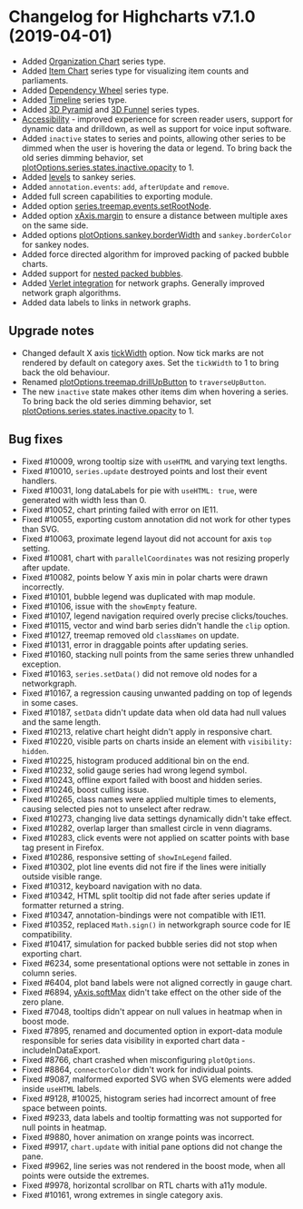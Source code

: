 # Changelog for Highcharts v7.1.0 (2019-04-01)

- Added [Organization Chart](https://www.highcharts.com/docs/chart-and-series-types/organization-chart) series type.
- Added [Item Chart](https://www.highcharts.com/docs/chart-and-series-types/item-chart) series type for visualizing item counts and parliaments.
- Added [Dependency Wheel](https://www.highcharts.com/docs/chart-and-series-types/dependency-wheel) series type.
- Added [Timeline](https://www.highcharts.com/docs/chart-and-series-types/timeline-series) series type.
- Added [3D Pyramid](https://www.highcharts.com/docs/chart-and-series-types/pyramid-3d) and [3D Funnel](https://www.highcharts.com/docs/chart-and-series-types/funnel-3d) series types.
- [Accessibility](https://www.highcharts.com/docs/accessibility/accessibility-module) - improved experience for screen reader users, support for dynamic data and drilldown, as well as support for voice input software.
- Added `inactive` states to series and points, allowing other series to be dimmed when the user is hovering the data or legend. To bring back the old series dimming behavior, set [plotOptions.series.states.inactive.opacity](https://api.highcharts.com/highcharts/plotOptions.series.states.inactive.opacity) to 1.
- Added [levels](https://api.highcharts.com/highcharts/plotOptions.sankey.levels) to sankey series.
- Added `annotation.events`: `add`, `afterUpdate` and `remove`.
- Added full screen capabilities to exporting module.
- Added option [series.treemap.events.setRootNode](https://api.highcharts.com/highcharts/series.treemap.events.setRootNode).
- Added option [xAxis.margin](https://api.highcharts.com/highcharts/xAxis.margin) to ensure a distance between multiple axes on the same side.
- Added options [plotOptions.sankey.borderWidth](https://api.highcharts.com/highcharts/plotOptions.sankey.borderWidth) and `sankey.borderColor` for sankey nodes.
- Added force directed algorithm for improved packing of packed bubble charts.
- Added support for [nested packed bubbles](https://highcharts.com/samples/highcharts/demo/packed-bubble-split/).
- Added [Verlet integration](https://api.highcharts.com/highcharts/series.networkgraph.layoutAlgorithm.integration) for network graphs. Generally improved network graph algorithms.
- Added data labels to links in network graphs.

## Upgrade notes
- Changed default X axis [tickWidth](https://api.highcharts.com/highcharts/xAxis.tickWidth) option. Now tick marks are not rendered by default on category axes. Set the `tickWidth` to 1 to bring back the old behaviour.
- Renamed [plotOptions.treemap.drillUpButton](https://api.highcharts.com/highcharts/plotOptions.treemap.drillUpButton) to `traverseUpButton`.
- The new `inactive` state makes other items dim when hovering a series. To bring back the old series dimming behavior, set [plotOptions.series.states.inactive.opacity](https://api.highcharts.com/highcharts/plotOptions.series.states.inactive.opacity) to 1.

## Bug fixes
- Fixed #10009, wrong tooltip size with `useHTML` and varying text lengths.
- Fixed #10010, `series.update` destroyed points and lost their event handlers.
- Fixed #10031, long dataLabels for pie with `useHTML: true`, were generated with width less than 0.
- Fixed #10052, chart printing failed with error on IE11.
- Fixed #10055, exporting custom annotation did not work for other types than SVG.
- Fixed #10063, proximate legend layout did not account for axis `top` setting.
- Fixed #10081, chart with `parallelCoordinates` was not resizing properly after update.
- Fixed #10082, points below Y axis min in polar charts were drawn incorrectly.
- Fixed #10101, bubble legend was duplicated with map module.
- Fixed #10106, issue with the `showEmpty` feature.
- Fixed #10107, legend navigation required overly precise clicks/touches.
- Fixed #10115, vector and wind barb series didn't handle the `clip` option.
- Fixed #10127, treemap removed old `classNames` on update.
- Fixed #10131, error in draggable points after updating series.
- Fixed #10160, stacking null points from the same series threw unhandled exception.
- Fixed #10163, `series.setData()` did not remove old nodes for a networkgraph.
- Fixed #10167, a regression causing unwanted padding on top of legends in some cases.
- Fixed #10187, `setData` didn't update data when old data had null values and the same length.
- Fixed #10213, relative chart height didn't apply in responsive chart.
- Fixed #10220, visible parts on charts inside an element with `visibility: hidden`.
- Fixed #10225, histogram produced additional bin on the end.
- Fixed #10232, solid gauge series had wrong legend symbol.
- Fixed #10243, offline export failed with boost and hidden series.
- Fixed #10246, boost culling issue.
- Fixed #10265, class names were applied multiple times to elements, causing selected pies not to unselect after redraw.
- Fixed #10273, changing live data settings dynamically didn't take effect.
- Fixed #10282, overlap larger than smallest circle in venn diagrams.
- Fixed #10283, click events were not applied on scatter points with base tag present in Firefox.
- Fixed #10286, responsive setting of `showInLegend` failed.
- Fixed #10302, plot line events did not fire if the lines were initially outside visible range.
- Fixed #10312, keyboard navigation with no data.
- Fixed #10342, HTML split tooltip did not fade after series update if formatter returned a string.
- Fixed #10347, annotation-bindings were not compatible with IE11.
- Fixed #10352, replaced `Math.sign()` in networkgraph source code for IE compatibility.
- Fixed #10417, simulation for packed bubble series did not stop when exporting chart.
- Fixed #6234, some presentational options were not settable in zones in column series.
- Fixed #6404, plot band labels were not aligned correctly in gauge chart.
- Fixed #6894, [yAxis.softMax](https://api.highcharts.com/highcharts/yAxis.softMax) didn't take effect on the other side of the zero plane.
- Fixed #7048, tooltips didn't appear on null values in heatmap when in boost mode.
- Fixed #7895, renamed and documented option in export-data module responsible for series data visibility in exported chart data - includeInDataExport.
- Fixed #8766, chart crashed when misconfiguring `plotOptions`.
- Fixed #8864, `connectorColor` didn't work for individual points.
- Fixed #9087, malformed exported SVG when SVG elements were added inside `useHTML` labels.
- Fixed #9128, #10025, histogram series had incorrect amount of free space between points.
- Fixed #9233, data labels and tooltip formatting was not supported for null points in heatmap.
- Fixed #9880, hover animation on xrange points was incorrect.
- Fixed #9917, `chart.update` with initial pane options did not change the pane.
- Fixed #9962, line series was not rendered in the boost mode, when all points were outside the extremes.
- Fixed #9978, horizontal scrollbar on RTL charts with a11y module.
- Fixed #10161, wrong extremes in single category axis.
